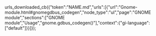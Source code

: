 urls_downloaded_cb({"token":"NAME.md","urls":[{"url":"Gnome-module.html#gnomegdbus_codegen","node_type":"ul","page":"GNOME module","sections":["GNOME module","Usage","gnome.gdbus_codegen()"],"context":{"gi-language":["default"]}}]});